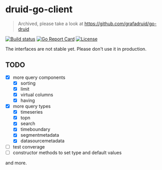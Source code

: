 # druid-go-client

> Archived, please take a look at https://github.com/grafadruid/go-druid

[![Build status](https://github.com/yishanhe/druid-go-client/workflows/Go/badge.svg)](https://github.com/yishanhe/druid-go-client/actions)
[![Go Report Card](https://goreportcard.com/badge/github.com/yishanhe/druid-go-client)](https://goreportcard.com/report/github.com/yishanhe/druid-go-client)
[![License](https://img.shields.io/badge/License-Apache%202.0-blue.svg)](https://opensource.org/licenses/Apache-2.0)


The interfaces are not stable yet. Please don't use it in production.

## TODO

- [x] more query components
  - [x] sorting   
  - [x] limit
  - [x] virtual columns
  - [x] having
- [x] more query types
  - [x] timeseries
  - [x] topn
  - [x] search
  - [x] timeboundary
  - [x] segmentmetadata
  - [x] datasourcemetadata
- [ ] test converage
- [ ] constructor methods to set type and default values

and more.
